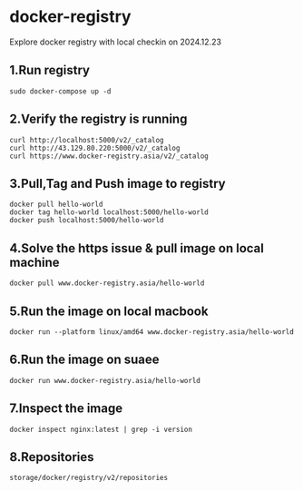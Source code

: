 # docker-registry
Explore docker registry with local checkin on 2024.12.23

## 1.Run registry
```
sudo docker-compose up -d
```

## 2.Verify the registry is running
```
curl http://localhost:5000/v2/_catalog
curl http://43.129.80.220:5000/v2/_catalog
curl https://www.docker-registry.asia/v2/_catalog
```

## 3.Pull,Tag and Push image to registry
```
docker pull hello-world
docker tag hello-world localhost:5000/hello-world
docker push localhost:5000/hello-world
```

## 4.Solve the https issue & pull image on local machine
```
docker pull www.docker-registry.asia/hello-world
```

## 5.Run the image on local macbook
```
docker run --platform linux/amd64 www.docker-registry.asia/hello-world
```

## 6.Run the image on suaee
```
docker run www.docker-registry.asia/hello-world
```

## 7.Inspect the image
```
docker inspect nginx:latest | grep -i version
```

## 8.Repositories
```
storage/docker/registry/v2/repositories
``` 